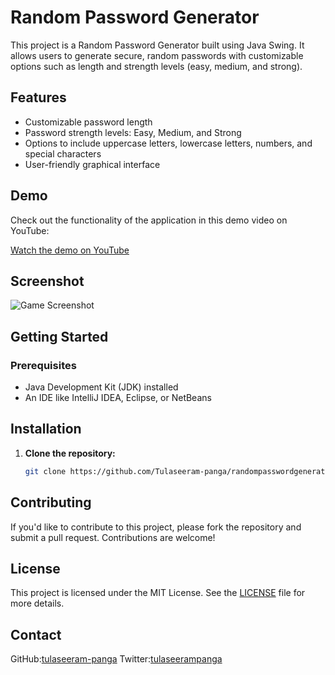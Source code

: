 # Random Password Generator

This project is a Random Password Generator built using Java Swing. It allows users to generate secure, random passwords with customizable options such as length and strength levels (easy, medium, and strong).

## Features
- Customizable password length
- Password strength levels: Easy, Medium, and Strong
- Options to include uppercase letters, lowercase letters, numbers, and special characters
- User-friendly graphical interface

## Demo

Check out the functionality of the application in this demo video on YouTube:

[Watch the demo on YouTube](https://youtu.be/_5nbog1JO9c)

## Screenshot

![Game Screenshot](Screenshots/IMG_20240719_12222440.jpeg)

## Getting Started

### Prerequisites

- Java Development Kit (JDK) installed
- An IDE like IntelliJ IDEA, Eclipse, or NetBeans

## Installation
1. **Clone the repository:**
   ```bash
   git clone https://github.com/Tulaseeram-panga/randompasswordgenerator.git

## Contributing
If you'd like to contribute to this project, please fork the repository and submit a pull request. Contributions are welcome!

## License
This project is licensed under the MIT License. See the [LICENSE](LICENSE) file for more details.

## Contact
GitHub:[tulaseeram-panga](https://github.com/yourusername)
Twitter:[tulaseerampanga](https://twitter.com/tulaseerampanga)
